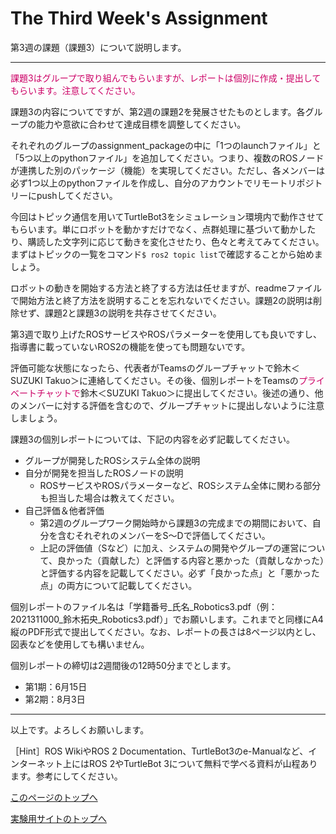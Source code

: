 # The Third Week's Assignment

第3週の課題（課題3）について説明します。

___

<span style="color: #CC0066;">課題3はグループで取り組んでもらいますが、レポートは個別に作成・提出してもらいます。注意してください。</span>

課題3の内容についてですが、第2週の課題2を発展させたものとします。各グループの能力や意欲に合わせて達成目標を調整してください。

それぞれのグループのassignment_packageの中に「1つのlaunchファイル」と「5つ以上のpythonファイル」を追加してください。つまり、複数のROSノードが連携した別のパッケージ（機能）を実現してください。ただし、各メンバーは必ず1つ以上のpythonファイルを作成し、自分のアカウントでリモートリポジトリーにpushしてください。

今回はトピック通信を用いてTurtleBot3をシミュレーション環境内で動作させてもらいます。単にロボットを動かすだけでなく、点群処理に基づいて動かしたり、購読した文字列に応じて動きを変化させたり、色々と考えてみてください。まずはトピックの一覧をコマンド`$ ros2 topic list`で確認することから始めましょう。

ロボットの動きを開始する方法と終了する方法は任せますが、readmeファイルで開始方法と終了方法を説明することを忘れないでください。課題2の説明は削除せず、課題2と課題3の説明を共存させてください。

第3週で取り上げたROSサービスやROSパラメーターを使用しても良いですし、指導書に載っていないROS2の機能を使っても問題ないです。

評価可能な状態になったら、代表者がTeamsのグループチャットで鈴木＜SUZUKI Takuo＞に連絡してください。その後、個別レポートをTeamsの<span style="color: #CC0066;">プライベートチャットで</span>鈴木＜SUZUKI Takuo＞に提出してください。後述の通り、他のメンバーに対する評価を含むので、グループチャットに提出しないように注意しましょう。

課題3の個別レポートについては、下記の内容を必ず記載してください。
- グループが開発したROSシステム全体の説明
- 自分が開発を担当したROSノードの説明
    - ROSサービスやROSパラメーターなど、ROSシステム全体に関わる部分も担当した場合は教えてください。
- 自己評価＆他者評価
    - 第2週のグループワーク開始時から課題3の完成までの期間において、自分を含むそれぞれのメンバーをS〜Dで評価してください。
    - 上記の評価値（Sなど）に加え、システムの開発やグループの運営について、良かった（貢献した）と評価する内容と悪かった（貢献しなかった）と評価する内容を記載してください。必ず「良かった点」と「悪かった点」の両方について記載してください。

個別レポートのファイル名は「学籍番号_氏名_Robotics3.pdf（例：2021311000_鈴木拓央_Robotics3.pdf）」でお願いします。これまでと同様にA4縦のPDF形式で提出してください。なお、レポートの長さは8ページ以内とし、図表などを使用しても構いません。

個別レポートの締切は2週間後の12時50分までとします。
- 第1期：6月15日
- 第2期：8月3日

___

以上です。よろしくお願いします。

［Hint］ROS WikiやROS 2 Documentation、TurtleBot3のe-Manualなど、インターネット上にはROS 2やTurtleBot 3について無料で学べる資料が山程あります。参考にしてください。

[このページのトップへ](#)

[実験用サイトのトップへ](https://stl-apu.github.io/laboratory_experiments/)
